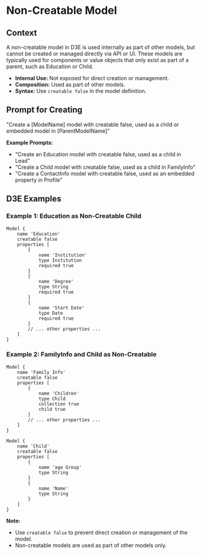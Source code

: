 # Non-Creatable Model

## Context

A non-creatable model in D3E is used internally as part of other models, but cannot be created or managed directly via API or UI. These models are typically used for components or value objects that only exist as part of a parent, such as Education or Child.

- **Internal Use:** Not exposed for direct creation or management.
- **Composition:** Used as part of other models.
- **Syntax:** Use `creatable false` in the model definition.

## Prompt for Creating

"Create a [ModelName] model with creatable false, used as a child or embedded model in [ParentModelName]"

**Example Prompts:**
- "Create an Education model with creatable false, used as a child in Lead"
- "Create a Child model with creatable false, used as a child in FamilyInfo"
- "Create a ContactInfo model with creatable false, used as an embedded property in Profile"

## D3E Examples

### Example 1: Education as Non-Creatable Child

```d3e
Model {
    name 'Education'
    creatable false
    properties [
        {
            name 'Institution'
            type Institution
            required true
        }
        {
            name 'Degree'
            type String
            required true
        }
        {
            name 'Start Date'
            type Date
            required true
        }
        // ... other properties ...
    ]
}
```

### Example 2: FamilyInfo and Child as Non-Creatable

```d3e
Model {
    name 'Family Info'
    creatable false
    properties [
        {
            name 'Children'
            type Child
            collection true
            child true
        }
        // ... other properties ...
    ]
}

Model {
    name 'Child'
    creatable false
    properties [
        {
            name 'age Group'
            type String
        }
        {
            name 'Name'
            type String
        }
    ]
}
```

**Note:**
- Use `creatable false` to prevent direct creation or management of the model.
- Non-creatable models are used as part of other models only.
